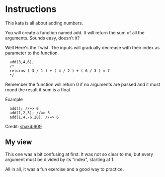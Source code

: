 # Instructions

This kata is all about adding numbers.

You will create a function named add. It will return the sum of all the arguments. Sounds easy, doesn't it?

Well Here's the Twist. The inputs will gradually decrease with their index as parameter to the function.

```
  add(3,4,6); 
  /*
  returns ( 3 / 1 ) + ( 4 / 2 ) + ( 6 / 3 ) = 7
  */
```

Remember the function will return 0 if no arguments are passed and it must round the result if sum is a float.

Example
```
  add(); //=> 0
  add(1,2,3); //=> 3
  add(1,4,-6,20); //=> 6
```

Credit: [shakib609](https://www.codewars.com/users/shakib609)


## My view

This one was a bit confusing at first. It was not so clear to me, but every argument must be divided by its "index", starting at 1. 

All in all, it was a fun exercise and a good way to practice.